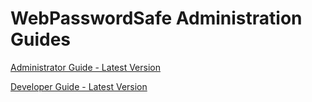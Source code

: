 # WebPasswordSafe Administration Guides #

[Administrator Guide - Latest Version](http://webpasswordsafe.googlecode.com/svn/trunk/docs/AdministratorGuide.html)

[Developer Guide - Latest Version](http://webpasswordsafe.googlecode.com/svn/trunk/docs/DeveloperGuide.html)